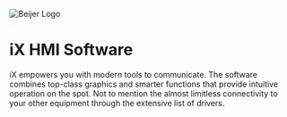 ![Beijer Logo](https://mb.cision.com/Public/668/logo/80ef19c951201062_org.jpg)

# iX HMI Software
iX empowers you with modern tools to communicate. The software combines top-class graphics and smarter functions that provide intuitive operation on the spot. Not to mention the almost limitless connectivity to your other equipment through the extensive list of drivers.
